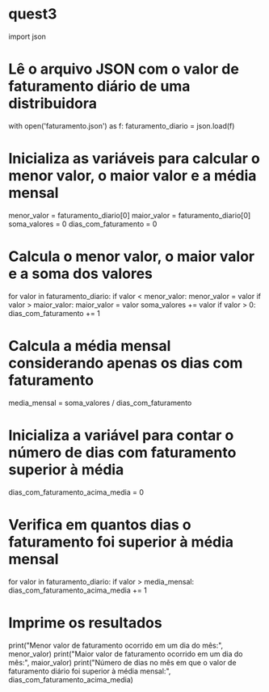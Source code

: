 # quest3
import json

# Lê o arquivo JSON com o valor de faturamento diário de uma distribuidora
with open('faturamento.json') as f:
    faturamento_diario = json.load(f)

# Inicializa as variáveis para calcular o menor valor, o maior valor e a média mensal
menor_valor = faturamento_diario[0]
maior_valor = faturamento_diario[0]
soma_valores = 0
dias_com_faturamento = 0

# Calcula o menor valor, o maior valor e a soma dos valores
for valor in faturamento_diario:
    if valor < menor_valor:
        menor_valor = valor
    if valor > maior_valor:
        maior_valor = valor
    soma_valores += valor
    if valor > 0:
        dias_com_faturamento += 1

# Calcula a média mensal considerando apenas os dias com faturamento
media_mensal = soma_valores / dias_com_faturamento
# Inicializa a variável para contar o número de dias com faturamento superior à média
dias_com_faturamento_acima_media = 0

# Verifica em quantos dias o faturamento foi superior à média mensal
for valor in faturamento_diario:
    if valor > media_mensal:
        dias_com_faturamento_acima_media += 1

# Imprime os resultados
print("Menor valor de faturamento ocorrido em um dia do mês:", menor_valor)
print("Maior valor de faturamento ocorrido em um dia do mês:", maior_valor)
print("Número de dias no mês em que o valor de faturamento diário foi superior à média mensal:", dias_com_faturamento_acima_media)

